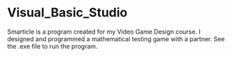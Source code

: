 # Visual_Basic_Studio

Smarticle is a program created for my Video Game Design course. I designed and programmed a mathematical testing game with a partner. 
See the .exe file to run the program.
